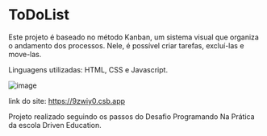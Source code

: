 # ToDoList

Este projeto é baseado no método Kanban, um sistema visual que organiza o andamento dos processos. Nele, é possível criar tarefas, excluí-las e move-las.

Linguagens utilizadas: HTML, CSS e Javascript.

![image](https://user-images.githubusercontent.com/95457629/165599177-b6f21414-60bf-4967-b507-fbd00e26881e.png)

link do site: https://9zwiy0.csb.app

Projeto realizado seguindo os passos do Desafio Programando Na Prática da escola Driven Education.
